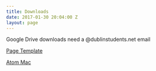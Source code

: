 ```yaml
---
title: Downloads
date: 2017-01-30 20:04:00 Z
layout: page
---
```


Google Drive downloads need a @dublinstudents.net email

<a href="http://tinyurl.com/hd27x5b">Page Template</a>

<a href="http://tinyurl.com/zub5z6v">Atom Mac</a>